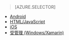 > [AZURE.SELECTOR]
- [Android](../articles/mobile-services-android-how-to-use-client-library.md)
- [HTML/JavaScript](../articles/mobile-services-html-how-to-use-client-library.md)
- [iOS](../articles/mobile-services-ios-how-to-use-client-library.md)
- [受管理 (Windows/Xamarin)](../articles/mobile-services-dotnet-how-to-use-client-library.md)



